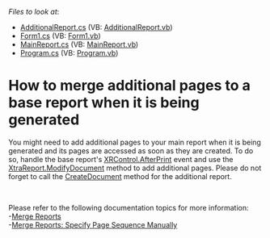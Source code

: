 <!-- default file list -->
*Files to look at*:

* [AdditionalReport.cs](./CS/PageMerging/AdditionalReport.cs) (VB: [AdditionalReport.vb](./VB/PageMerging/AdditionalReport.vb))
* [Form1.cs](./CS/PageMerging/Form1.cs) (VB: [Form1.vb](./VB/PageMerging/Form1.vb))
* [MainReport.cs](./CS/PageMerging/MainReport.cs) (VB: [MainReport.vb](./VB/PageMerging/MainReport.vb))
* [Program.cs](./CS/PageMerging/Program.cs) (VB: [Program.vb](./VB/PageMerging/Program.vb))
<!-- default file list end -->
# How to merge additional pages to a base report when it is being generated

<p>You might need to add additional pages to your main report when it is being generated and its pages are accessed as soon as they are created. To do so, handle the base report's <a href="https://docs.devexpress.com/XtraReports/DevExpress.XtraReports.UI.XRControl.AfterPrint">XRControl.AfterPrint</a> event and use the <a href="https://docs.devexpress.com/XtraReports/DevExpress.XtraReports.UI.XtraReport.ModifyDocument(System.Action-DevExpress.XtraReports.IDocumentModifier-)">XtraReport.ModifyDocument</a> method to add additional pages. Please do not forget to call the <a href="https://docs.devexpress.com/XtraReports/DevExpress.XtraReports.UI.XtraReport.CreateDocument(System.Boolean)">CreateDocument</a> method for the additional report. </p></br><p>Please refer to the following documentation topics for more information:</br>
-<a href="https://docs.devexpress.com/XtraReports/3320/detailed-guide-to-devexpress-reporting/merge-reports">Merge Reports</a></br>
-<a href="https://docs.devexpress.com/XtraReports/3321/Detailed-Guide-to-DevExpress-Reporting/Merge-Reports/Merge-Reports-Specify-Page-Sequence-Manually">Merge Reports: Specify Page Sequence Manually</a>

<br/>


